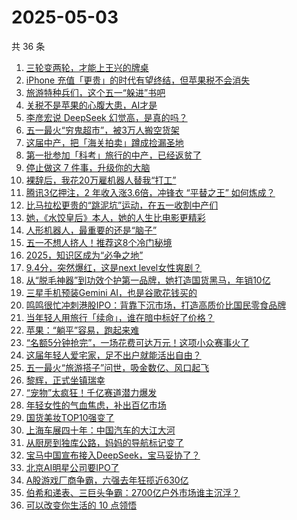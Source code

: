 # 2025-05-03

共 36 条

<!-- BEGIN 36KR -->
<!-- 最后更新时间 2025-05-03 11:31:38 +0800 -->
1. [三轮变两轮，才能上王兴的牌桌](https://36kr.com/p/3275023916867968)
1. [iPhone 充值「更贵」的时代有望终结，但苹果税不会消失](https://36kr.com/p/3274945566368136)
1. [旅游特种兵们，这个五一“躲进”书吧](https://36kr.com/p/3274716898190598)
1. [关税不是苹果的心腹大患，AI才是](https://36kr.com/p/3275023965036678)
1. [李彦宏说 DeepSeek 幻觉高，是真的吗？](https://36kr.com/p/3273832725193985)
1. [五一最火“穷鬼超市”，被3万人搬空货架](https://36kr.com/p/3275155399762053)
1. [这届中产，把「海关拍卖」蹲成捡漏圣地](https://36kr.com/p/3275062911574145)
1. [第一批参加「科考」旅行的中产，已经返贫了](https://36kr.com/p/3276180265951366)
1. [停止做这 7 件事，升级你的大脑](https://36kr.com/p/3250015455453442)
1. [裸辞后，我花20万雇机器人替我“打工”](https://36kr.com/p/3274994027913609)
1. [腾讯3亿押注，2 年收入涨3.6倍，冲锋衣 “平替之王” 如何炼成？](https://36kr.com/p/3269484422599046)
1. [比马拉松更贵的“跳泥坑”运动，在五一收割中产们](https://36kr.com/p/3275011242303875)
1. [她，《水饺皇后》本人，她的人生比电影更精彩](https://36kr.com/p/3276160770072965)
1. [人形机器人，最重要的还是“脑子”](https://36kr.com/p/3274939372642438)
1. [五一不想人挤人！推荐这8个冷门秘境](https://36kr.com/p/3276120628797569)
1. [2025，知识区成为“必争之地”](https://36kr.com/p/3275405859348868)
1. [9.4分，突然爆红，这是next level女性爽剧？](https://36kr.com/p/3274776802730374)
1. [从“脱毛神器”到功效个护第一品牌，她打造国货黑马，年销10亿](https://36kr.com/p/3275477070602375)
1. [三星手机预装Gemini AI，也是谷歌花钱买的](https://36kr.com/p/3275277200220295)
1. [鸣鸣很忙冲刺港股IPO：背靠下沉市场，打造高质价比国民零食品牌](https://36kr.com/p/3276206791419393)
1. [当年轻人用旅行「续命」，谁在暗中标好了价格？](https://36kr.com/p/3274811338465417)
1. [苹果：“躺平”容易，跑起来难](https://36kr.com/p/3274816339583361)
1. [“名额5分钟抢完”，一场花费可达万元！这项小众赛事火了](https://36kr.com/p/3274721337712772)
1. [这届年轻人爱宅家，足不出户就能活出自由？](https://36kr.com/p/3273599933063302)
1. [五一最火“旅游搭子”问世，吸金数亿、风口起飞](https://36kr.com/p/3274060703178888)
1. [黎辉，正式坐镇瑞幸](https://36kr.com/p/3273756295307395)
1. [“宠物”太疯狂！千亿赛道潜力爆发](https://36kr.com/p/3273808861438340)
1. [年轻女性的气血焦虑，补出百亿市场](https://36kr.com/p/3274704837517701)
1. [国货美妆TOP10强变了](https://36kr.com/p/3273942155894912)
1. [上海车展四十年：中国汽车的大江大河](https://36kr.com/p/3273392316818691)
1. [从厨房到独库公路，妈妈的导航标记变了](https://36kr.com/p/3274767483593095)
1. [宝马中国宣布接入DeepSeek，宝马妥协了？](https://36kr.com/p/3273826414503432)
1. [北京AI明星公司要IPO了](https://36kr.com/p/3273481829015943)
1. [A股游戏厂商争霸，六强去年狂揽近630亿](https://36kr.com/p/3273491871588480)
1. [伯希和递表、三巨头争霸：2700亿户外市场谁主沉浮？](https://36kr.com/p/3273963238498690)
1. [可以改变你生活的 10 点领悟](https://36kr.com/p/3240214439657094)
<!-- END 36KR -->